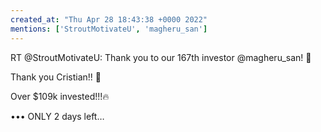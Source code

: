 ```yaml
---
created_at: "Thu Apr 28 18:43:38 +0000 2022"
mentions: ['StroutMotivateU', 'magheru_san']
---
```


RT @StroutMotivateU: Thank you to our 167th investor @magheru_san! 👏

Thank you Cristian!! 🎉

Over $109k invested!!!🔥

•••
ONLY 2 days left…